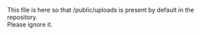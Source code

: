This file is here so that /public/uploads is present by default in the repository.  
Please ignore it.
